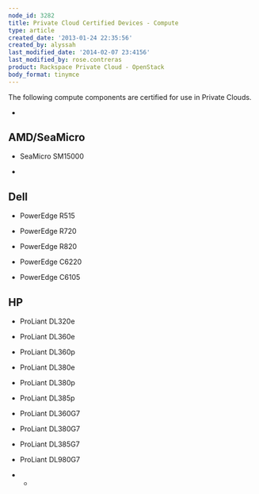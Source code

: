 ```yaml
---
node_id: 3282
title: Private Cloud Certified Devices - Compute
type: article
created_date: '2013-01-24 22:35:56'
created_by: alyssah
last_modified_date: '2014-02-07 23:4156'
last_modified_by: rose.contreras
product: Rackspace Private Cloud - OpenStack
body_format: tinymce
---
```


The following compute components are certified for use in Private
Clouds.

 
-

AMD/SeaMicro
------------

-   SeaMicro SM15000

 
-

Dell
----

-   PowerEdge R515

-   PowerEdge R720

-   PowerEdge R820

-   PowerEdge C6220

-   PowerEdge C6105

 

HP
--

-   ProLiant DL320e

-   ProLiant DL360e

-   ProLiant DL360p

-   ProLiant DL380e

-   ProLiant DL380p

-   ProLiant DL385p

-   ProLiant DL360G7

-   ProLiant DL380G7

-   ProLiant DL385G7

-   ProLiant DL980G7

 

* *

